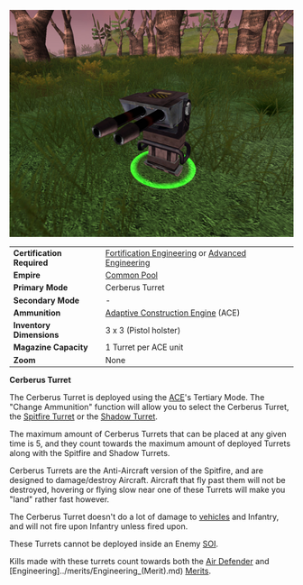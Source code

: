 ![](../images/CerberusTurret.jpg "CerberusTurret.jpg")

|                            |                                                                                                                                                  |
| -------------------------- | ------------------------------------------------------------------------------------------------------------------------------------------------ |
| **Certification Required** | [Fortification Engineering](../certifications/Fortification_Engineering.md) or [Advanced Engineering](../certifications/Advanced_Engineering.md) |
| **Empire**                 | [Common Pool](../terminology/Common_Pool.md)                                                                                                     |
| **Primary Mode**           | Cerberus Turret                                                                                                                                  |
| **Secondary Mode**         | \-                                                                                                                                               |
| **Ammunition**             | [Adaptive Construction Engine](Adaptive_Construction_Engine.md) (ACE)                                                                            |
| **Inventory Dimensions**   | 3 x 3 (Pistol holster)                                                                                                                           |
| **Magazine Capacity**      | 1 Turret per ACE unit                                                                                                                            |
| **Zoom**                   | None                                                                                                                                             |

**Cerberus Turret**

The Cerberus Turret is deployed using the
[ACE](Adaptive_Construction_Engine.md)'s Tertiary Mode. The "Change Ammunition"
function will allow you to select the Cerberus Turret, the
[Spitfire Turret](Adaptive_Construction_Engine.md#Spitfire_Turret) or the
[Shadow Turret](Shadow_Turret.md).

The maximum amount of Cerberus Turrets that can be placed at any given time is
5, and they count towards the maximum amount of deployed Turrets along with the
Spitfire and Shadow Turrets.

Cerberus Turrets are the Anti-Aircraft version of the Spitfire, and are designed
to damage/destroy Aircraft. Aircraft that fly past them will not be destroyed,
hovering or flying slow near one of these Turrets will make you "land" rather
fast however.

The Cerberus Turret doesn't do a lot of damage to
[vehicles](../vehicles/Vehicle.md) and Infantry, and will not fire upon Infantry
unless fired upon.

These Turrets cannot be deployed inside an Enemy
[SOI](../locations/Sphere_of_Influence.md).

Kills made with these turrets count towards both the
[Air Defender](../merits/Air_Defender.md) and
[Engineering]../merits/Engineering\_(Merit).md)
[Merits](../merits/Merit_Commendations.md).
